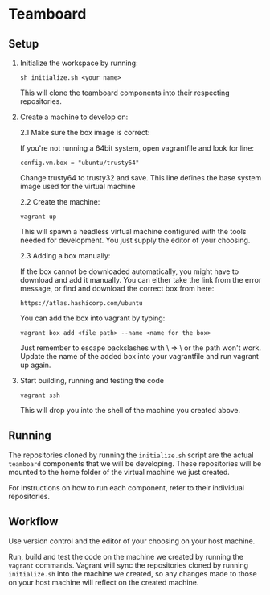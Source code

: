 # Teamboard

## Setup

1. Initialize the workspace by running:
	```
	sh initialize.sh <your name>
	```
	This will clone the teamboard components into their respecting repositories.

2. Create a machine to develop on:

	2.1 Make sure the box image is correct: 
	
	If you're not running a 64bit system, open vagrantfile and look for line:
	```
	config.vm.box = "ubuntu/trusty64"
	```
	Change trusty64 to trusty32 and save. This line defines the base system image 
	used for the virtual machine
	
	
	2.2 Create the machine:
	
	```
	vagrant up
	```
	This will spawn a headless virtual machine configured with the tools needed
	for development. You just supply the editor of your choosing.


	2.3 Adding a box manually:
	
	If the box cannot be downloaded automatically, you might have to download and 
	add it manually. You can either take the link from the error message, or find 
	and download the correct box from here:
	```
	https://atlas.hashicorp.com/ubuntu
	```
	You can add the box into vagrant by typing:
	```
	vagrant box add <file path> --name <name for the box>
	```
	Just remember to escape backslashes with \ => \\ or the path won't work.
	Update the name of the added box into your vagrantfile and run vagrant up again.
	
	
3. Start building, running and testing the code
	```
	vagrant ssh
	```
	This will drop you into the shell of the machine you created above.

## Running

The repositories cloned by running the `initialize.sh` script are the actual
`teamboard` components that we will be developing. These repositories will be
mounted to the home folder of the virtual machine we just created.

For instructions on how to run each component, refer to their individual
repositories.

## Workflow

Use version control and the editor of your choosing on your host machine.

Run, build and test the code on the machine we created by running the `vagrant`
commands. Vagrant will sync the repositories cloned by running `initialize.sh`
into the machine we created, so any changes made to those on your host machine
will reflect on the created machine.
